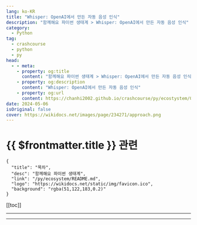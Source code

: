 ```yaml
---
lang: ko-KR
title: "Whisper: OpenAI에서 만든 자동 음성 인식"
description: "함께해요 파이썬 생태계 > Whisper: OpenAI에서 만든 자동 음성 인식"
category:
  - Python
tag: 
  - crashcourse
  - python
  - py
head:
  - - meta:
    - property: og:title
      content: "함께해요 파이썬 생태계 > Whisper: OpenAI에서 만든 자동 음성 인식"
    - property: og:description
      content: "Whisper: OpenAI에서 만든 자동 음성 인식"
    - property: og:url
      content: https://chanhi2002.github.io/crashcourse/py/ecostystem/05/whisper.html
date: 2024-05-06
isOriginal: false
cover: https://wikidocs.net/images/page/234271/approach.png
---
```


# {{ $frontmatter.title }} 관련

```component VPCard
{
  "title": "목차",
  "desc": "함께해요 파이썬 생태계",
  "link": "/py/ecosystem/README.md",
  "logo": "https://wikidocs.net/static/img/favicon.ico",
  "background": "rgba(51,122,183,0.2)"
}
```

[[toc]]

---

<SiteInfo
  name="Whisper: OpenAI에서 만든 자동 음성 인식 | WikiDocs"
  desc="함께해요 파이썬 생태계"
  url="https://wikidocs.net/234271"
  logo="https://wikidocs.net/static/img/favicon.ico"
  preview="https://wikidocs.net/images/page/234271/approach.png"/>

<!-- TODO: 작성 -->

---

<TagLinks />